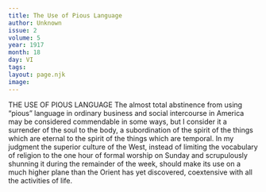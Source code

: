```yaml
---
title: The Use of Pious Language
author: Unknown
issue: 2
volume: 5
year: 1917
month: 18
day: VI
tags:
layout: page.njk
image:
---
```

THE USE OF PIOUS LANGUAGE       The almost total abstinence from using “pious” language in ordinary business and social intercourse in America may be considered commendable in some ways, but I consider it a surrender of the soul to the body, a subordination of the spirit of the things which are eternal to the spirit of the things which are temporal. In my judgment the superior culture of the West, instead of limiting the vocabulary of religion to the one hour of formal worship on Sunday and scrupulously shunning it during the remainder of the week, should make its use on a much higher plane than the Orient has yet discovered, coextensive with all the activities of life.




